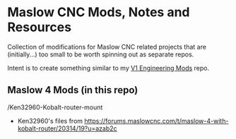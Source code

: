 # Maslow CNC Mods, Notes and Resources

Collection of modifications for Maslow CNC related projects that are (initially...) too small to be worth spinning out as separate repos.  

Intent is to create something similar to my [V1 Engineering Mods](https://github.com/aaronse/v1engineering-mods) repo.



## Maslow 4 Mods (in this repo)

/Ken32960-Kobalt-router-mount
- Ken32960's files from https://forums.maslowcnc.com/t/maslow-4-with-kobalt-router/20314/19?u=azab2c

